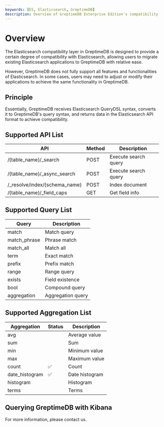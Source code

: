 ```yaml
---
keywords: [ES, Elasticsearch, GreptimeDB]
description: Overview of GreptimeDB Enterprise Edition's compatibility with Elasticsearch, including comparisons of data models, query syntax, and API interfaces.
---
```


# Overview

The Elasticsearch compatibility layer in GreptimeDB is designed to provide a certain degree of compatibility with Elasticsearch, allowing users to migrate existing Elasticsearch applications to GreptimeDB with relative ease.

However, GreptimeDB does not fully support all features and functionalities of Elasticsearch. In some cases, users may need to adjust or modify their applications to achieve the same functionality in GreptimeDB.

## Principle

Essentially, GreptimeDB receives Elasticsearch QueryDSL syntax, converts it to GreptimeDB's query syntax, and returns data in the Elasticsearch API format to achieve compatibility.

## Supported API List

| API                            | Method | Description          |
| ------------------------------ | ------ | -------------------- |
| /{table_name}/\_search         | POST   | Execute search query |
| /{table_name}/\_async_search   | POST   | Execute search query |
| /\_resolve/index/{schema_name} | POST   | Index document       |
| /{table_name}/\_field_caps     | GET    | Get field info       |

## Supported Query List

| Query        | Description       |
| ------------ | ----------------- |
| match        | Match query       |
| match_phrase | Phrase match      |
| match_all    | Match all         |
| term         | Exact match       |
| prefix       | Prefix match      |
| range        | Range query       |
| exists       | Field existence   |
| bool         | Compound query    |
| aggregation  | Aggregation query |

## Supported Aggregation List

| Aggregation    | Status | Description    |
| -------------- | ------ | -------------- |
| avg            |        | Average value  |
| sum            |        | Sum            |
| min            |        | Minimum value  |
| max            |        | Maximum value  |
| count          | ✅     | Count          |
| date_histogram | ✅     | Date histogram |
| histogram      |        | Histogram      |
| terms          |        | Terms          |

## Querying GreptimeDB with Kibana

For more information, please contact us.
